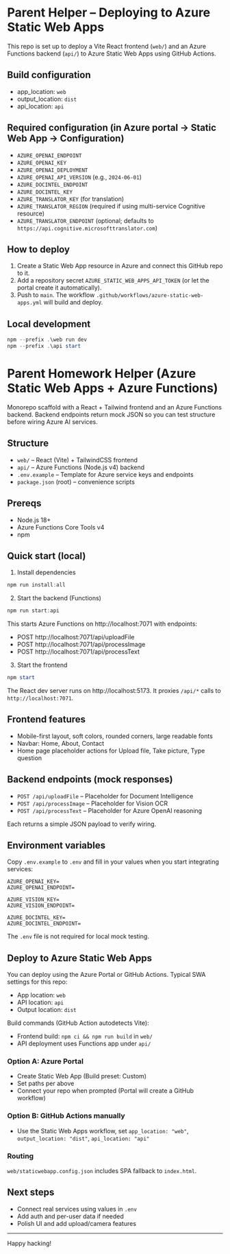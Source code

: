 # Parent Helper – Deploying to Azure Static Web Apps

This repo is set up to deploy a Vite React frontend (`web/`) and an Azure Functions backend (`api/`) to Azure Static Web Apps using GitHub Actions.

## Build configuration
- app_location: `web`
- output_location: `dist`
- api_location: `api`

## Required configuration (in Azure portal → Static Web App → Configuration)
- `AZURE_OPENAI_ENDPOINT`
- `AZURE_OPENAI_KEY`
- `AZURE_OPENAI_DEPLOYMENT`
- `AZURE_OPENAI_API_VERSION` (e.g., `2024-06-01`)
- `AZURE_DOCINTEL_ENDPOINT`
- `AZURE_DOCINTEL_KEY`
 - `AZURE_TRANSLATOR_KEY` (for translation)
 - `AZURE_TRANSLATOR_REGION` (required if using multi-service Cognitive resource)
 - `AZURE_TRANSLATOR_ENDPOINT` (optional; defaults to `https://api.cognitive.microsofttranslator.com`)

## How to deploy
1. Create a Static Web App resource in Azure and connect this GitHub repo to it.
2. Add a repository secret `AZURE_STATIC_WEB_APPS_API_TOKEN` (or let the portal create it automatically).
3. Push to `main`. The workflow `.github/workflows/azure-static-web-apps.yml` will build and deploy.

## Local development
```powershell
npm --prefix .\web run dev
npm --prefix .\api start
```
# Parent Homework Helper (Azure Static Web Apps + Azure Functions)

Monorepo scaffold with a React + Tailwind frontend and an Azure Functions backend. Backend endpoints return mock JSON so you can test structure before wiring Azure AI services.

## Structure

- `web/` – React (Vite) + TailwindCSS frontend
- `api/` – Azure Functions (Node.js v4) backend
- `.env.example` – Template for Azure service keys and endpoints
- `package.json` (root) – convenience scripts

## Prereqs

- Node.js 18+
- Azure Functions Core Tools v4
- npm

## Quick start (local)

1) Install dependencies

```powershell
npm run install:all
```

2) Start the backend (Functions)

```powershell
npm run start:api
```

This starts Azure Functions on http://localhost:7071 with endpoints:
- POST http://localhost:7071/api/uploadFile
- POST http://localhost:7071/api/processImage
- POST http://localhost:7071/api/processText

3) Start the frontend

```powershell
npm start
```

The React dev server runs on http://localhost:5173. It proxies `/api/*` calls to `http://localhost:7071`.

## Frontend features

- Mobile-first layout, soft colors, rounded corners, large readable fonts
- Navbar: Home, About, Contact
- Home page placeholder actions for Upload file, Take picture, Type question

## Backend endpoints (mock responses)

- `POST /api/uploadFile` – Placeholder for Document Intelligence
- `POST /api/processImage` – Placeholder for Vision OCR
- `POST /api/processText` – Placeholder for Azure OpenAI reasoning

Each returns a simple JSON payload to verify wiring.

## Environment variables

Copy `.env.example` to `.env` and fill in your values when you start integrating services:

```
AZURE_OPENAI_KEY=
AZURE_OPENAI_ENDPOINT=

AZURE_VISION_KEY=
AZURE_VISION_ENDPOINT=

AZURE_DOCINTEL_KEY=
AZURE_DOCINTEL_ENDPOINT=
```

The `.env` file is not required for local mock testing.

## Deploy to Azure Static Web Apps

You can deploy using the Azure Portal or GitHub Actions. Typical SWA settings for this repo:

- App location: `web`
- API location: `api`
- Output location: `dist`

Build commands (GitHub Action autodetects Vite):
- Frontend build: `npm ci && npm run build` in `web/`
- API deployment uses Functions app under `api/`

### Option A: Azure Portal
- Create Static Web App (Build preset: Custom)
- Set paths per above
- Connect your repo when prompted (Portal will create a GitHub workflow)

### Option B: GitHub Actions manually
- Use the Static Web Apps workflow, set `app_location: "web"`, `output_location: "dist"`, `api_location: "api"`

### Routing
`web/staticwebapp.config.json` includes SPA fallback to `index.html`.

## Next steps

- Connect real services using values in `.env`
- Add auth and per-user data if needed
- Polish UI and add upload/camera features

---

Happy hacking!
